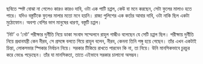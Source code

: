 ছবিতে স্পষ্ট বোঝা না গেলেও কারও কারও দাবি, ওটা এক পাটি চপ্পল, কেউ বা মনে করছেন, সেটা ফুলের মালাও হতে পারে। যদিও বস্তুটিকে ফুলের মালার মতো মনে হয়নি। রাজ্য পুলিশের এক কর্তার আবার দাবি, ওটা নাকি ছিল একটা মুঠোফোন। অবশ্য বেশির ভাগ মানুষের ধারণা, বস্তুটি চপ্পল।

‘নিট’ ও ‘নেট’ পরীক্ষার দুর্নীতি নিয়ে ডাকা সংবাদ সম্মেলনে রাহুল গান্ধীও বলেছেন যে সেটি চপ্পল ছিল। পরীক্ষায় দুর্নীতি নিয়ে প্রধানমন্ত্রী কেন নীরব, সে প্রসঙ্গে বলতে গিয়ে রাহুল বলেন, নীরব, কেননা তিনি পঙ্গু হয়ে গেছেন। তাঁর এখন একটাই চিন্তা, লোকসভার স্পিকার নির্বাচন নিয়ে। সরকার টিকিয়ে রাখতে পারবেন কি না, তা নিয়ে। উনি মানসিকভাবে চুরচুর করে ভেঙে পড়েছেন। তাঁর যা মানসিকতা, তাতে এইভাবে সরকার চালানো অসম্ভব।
